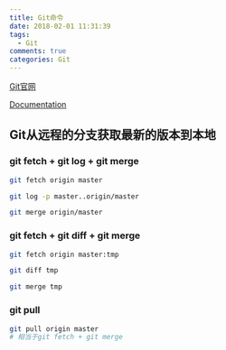 ```yaml
---
title: Git命令
date: 2018-02-01 11:31:39
tags:
  - Git
comments: true
categories: Git
---
```

[Git官网](https://git-scm.com/)

[Documentation](https://git-scm.com/docs)

<!-- more -->

## Git从远程的分支获取最新的版本到本地

### git fetch + git log + git merge

```bash
git fetch origin master

git log -p master..origin/master

git merge origin/master
```

### git fetch + git diff + git merge

```bash
git fetch origin master:tmp

git diff tmp

git merge tmp
```

### git pull

```bash
git pull origin master
# 相当于git fetch + git merge
```